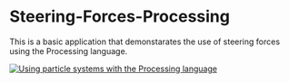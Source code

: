 # Steering-Forces-Processing
This is a basic application that demonstarates the use of steering forces using the Processing language.



[![Using particle systems with the Processing language](https://img.youtube.com/vi/yjzbsXNDSQY/0.jpg)](https://www.youtube.com/watch?v=yjzbsXNDSQY "Using particle systems with the Processing language")
